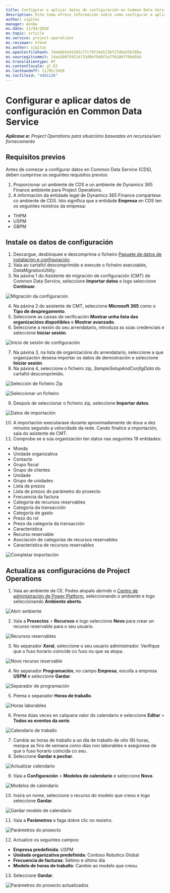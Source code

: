 ```yaml
---
title: Configurar e aplicar datos de configuración en Common Data Service
description: Este tema ofrece información sobre como configurar e aplicar os datos de configuración en Project Operations.
author: sigitac
manager: Annbe
ms.date: 11/04/2020
ms.topic: article
ms.service: project-operations
ms.reviewer: kfend
ms.author: sigitac
ms.openlocfilehash: 7de8db5e91265c77c79f34a513bf27d9a55b789a
ms.sourcegitcommit: 14aa380759214713d9bf560f5a7f619b7f4bd5b8
ms.translationtype: HT
ms.contentlocale: gl-ES
ms.lasthandoff: 11/05/2020
ms.locfileid: "4401126"
---
```

# <a name="set-up-and-apply-configuration-data-in-the-common-data-service"></a>Configurar e aplicar datos de configuración en Common Data Service 

_**Aplícase a:** Project Operations para situacións baseadas en recursos/sen fornecemento_

## <a name="prerequisites"></a>Requisitos previos

Antes de comezar a configurar datos en Common Data Service (CDS), deben cumprirse os seguintes requisitos previos:

1.  Proporcionar un ambiente de CDS e un ambiente de Dynamics 365 Finance ambiente para Project Operations.
2.  A información da entidade legal de Dynamics 365 Finance compártese co ambiente de CDS. Isto significa que a entidade **Empresa** en CDS ten os seguintes rexistros da empresa:
  - THPM
  - USPM
  - GBPM

## <a name="install-setup-and-configuration-data"></a>Instale os datos de configuración

1. Descargue, desbloquee e descomprima o ficheiro [Paquete de datos de instalación e configuración](https://download.microsoft.com/download/1/3/4/1349369c-6209-42b7-b3b4-5be0e67cacd8/ProjOpsSampleSetupData-%20Integrated%20UR1.zip).
2. Vaia ao cartafol descomprimido e execute o ficheiro executable, *DataMigrationUtility*.
3. Na páxina 1 do Asistente de migración de configuración (CMT) de Common Data Service, seleccione **Importar datos** e logo seleccione **Continuar**.

![Migración da configuración](./media/1ConfigurationMigration.png)

4. Na páxina 2 do asistente de CMT, seleccione **Microsoft 365** como o **Tipo de despregamento**.
5. Seleccione as caixas de verificación **Mostrar unha lista das organizacións dispoñibles** e **Mostrar avanzado**.
6. Seleccione a rexión do seu arrendatario, introduza as súas credenciais e seleccione **Iniciar sesión**.

![Inicio de sesión de configuración](./media/2ConfigurationSignin.png)

7. Na páxina 3, na lista de organizacións do arrendatario, seleccione a que organización desexa importar os datos de demostración e seleccione **Iniciar sesión**.
8. Na páxina 4, seleccione o ficheiro zip, *SampleSetupAndConfigData* do cartafol descomprimido.

![Selección de ficheiro Zip](./media/3ZipFile.png)

![Seleccionar un ficheiro](./media/4SelectAFile.png)

9. Despois de seleccionar o ficheiro zip, seleccione **Importar datos**.

![Datos de importación](./media/5ImportData.png)

10. A importación executarase durante aproximadamente de dous a dez minutos segundo a velocidade da rede. Cando finalice a importación, saia do asistente de CMT. 
11. Comprobe se a súa organización ten datos nas seguintes 19 entidades:

  - Moeda
  - Unidade organizativa
  - Contacto
  - Grupo fiscal
  - Grupo de clientes
  - Unidade
  - Grupo de unidades
  - Lista de prezos
  - Lista de prezos do parámetro do proxecto
  - Frecuencia da factura
  - Categoría de recursos reservables
  - Categoría da transacción
  - Categoría de gasto
  - Prezo do rol
  - Prezo da categoría da transacción
  - Característica
  - Recurso reservable
  - Asociación de categorías de recursos reservables
  - Característica de recursos reservables

![Completar importación](./media/6CompleteImport.png)

## <a name="update-project-operations-configurations"></a>Actualiza as configuracións de Project Operations

1. Vaia ao ambiente de CE. Podes atopalo abrindo o [Centro de administración de Power Platform](https://admin.powerplatform.microsoft.com/environments), seleccionando o ambiente e logo seleccionando **Ambiente aberto**. 

![Abrir ambiente](./media/7OpenEnvironment.png)

2. Vaia a **Proxectos** > **Recursos** e logo seleccione **Novo** para crear un recurso reservable para o seu usuario.

![Recursos reservables](./media/8BookableResources.png)

3. No separador **Xeral**, seleccione o seu usuario administrador. Verifique que o fuso horario coincide co fuso no que se atopa. 

![Novo recurso reservable](./media/9NewBookableResource.png)

4. No separador **Programación**, no campo **Empresa**, escolla a empresa **USPM** e seleccione **Gardar**. 

![Separador de programación](./media/10SchedulingTab.png)

5. Prema o separador **Horas de traballo**.  

![Horas laborables](./media/11WorkHours.png)

6. Prema dúas veces en calquera valor do calendario e seleccione **Editar** > **Todos os eventos da serie**. 

![Calendario de traballo](./media/12WorkCalendar.png)

7. Cambie as horas de traballo a un día de traballo de oito (8) horas, marque as fins de semana como días non laborables e asegúrese de que o fuso horario coincida co seu. 
8. Seleccione **Gardar e pechar**.

![Actualizar calendario](./media/13UpdateCalendar.png)

9. Vaia a **Configuración** > **Modelos de calendario** e seleccione **Novo**.
 
 ![Modelos de calendario](./media/14CalendarTemplates.png)
 
 10. Insira un nome, seleccione o recurso do modelo que creou e logo seleccione **Gardar**. 
 
 ![Gardar modelo de calendario](./media/15SaveCalendarTemplate.png)
 
 11. Vaia a **Parámetros** e faga dobre clic no rexistro. 
 
 ![Parámetros do proxecto](./media/16ProjectParameters.png)
 
12. Actualice os seguintes campos:

 - **Empresa predefinida**: USPM
 - **Unidade organizativa predefinida**: Contoso Robotics Global
 - **Frecuencia de facturas**: Sétimo e último día
 - **Modelo de horas de traballo**: Cambie ao modelo que creou.

13. Seleccione **Gardar**. 

![Parámetros do proxecto actualizados](./media/17UpdatedProjectParameters.png)
